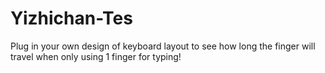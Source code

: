# Yizhichan-Tes
Plug in your own design of keyboard layout to see how long the finger will travel when only using 1 finger for typing!

